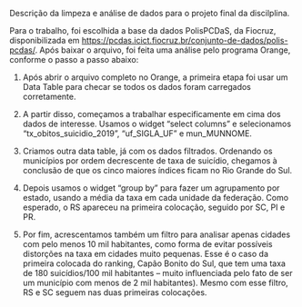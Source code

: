 Descrição da limpeza e análise de dados para o projeto final da discilplina.

Para o trabalho, foi escolhida a base da dados PolisPCDaS, da Fiocruz, disponibilizada em https://pcdas.icict.fiocruz.br/conjunto-de-dados/polis-pcdas/.
Após baixar o arquivo, foi feita uma análise pelo programa Orange, conforme o passo a passo abaixo:
1) Após abrir o arquivo completo no Orange, a primeira etapa foi usar um Data Table para checar se todos os dados foram carregados corretamente.

2)	A partir disso, começamos a trabalhar especificamente em cima dos dados de interesse. Usamos o widget “select columns” e selecionamos “tx_obitos_suicidio_2019”, “uf_SIGLA_UF” e mun_MUNNOME.

3)	Criamos outra data table, já com os dados filtrados. Ordenando os municípios por ordem decrescente de taxa de suicídio, chegamos à conclusão de que os cinco maiores índices ficam no Rio Grande do Sul.

4)	Depois usamos o widget “group by” para fazer um agrupamento por estado, usando a média da taxa em cada unidade da federação. Como esperado, o RS apareceu na primeira colocação, seguido por SC, PI e PR. 

5)	Por fim, acrescentamos também um filtro para analisar apenas cidades com pelo menos 10 mil habitantes, como forma de evitar possíveis distorções na taxa em cidades muito pequenas. Esse é o caso da primeira colocada do ranking, Capão Bonito do Sul, que tem uma taxa de 180 suicídios/100 mil habitantes – muito influenciada pelo fato de ser um município com menos de 2 mil habitantes). Mesmo com esse filtro, RS e SC seguem nas duas primeiras colocações.
